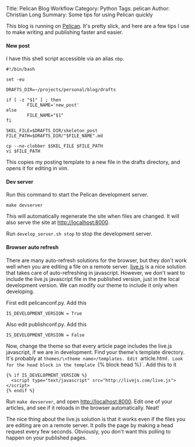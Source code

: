 Title: Pelican Blog Workflow
Category: Python
Tags: pelican
Author: Christian Long
Summary: Some tips for using Pelican quickly

This blog is running on [Pelican](http://docs.getpelican.com). It's pretty slick, and here are a few tips I use to make writing and publishing faster and easier.

#### New post

I have this shell script accessible via an alias `nbp`.

    #!/bin/bash

    set -eu

    DRAFTS_DIR=~/projects/personal/blog/drafts

    if [ -z "$1" ] ; then
            FILE_NAME='new_post'
    else
            FILE_NAME="$1"
    fi

    SKEL_FILE=$DRAFTS_DIR/skeleton_post
    FILE_PATH=$DRAFTS_DIR/"$FILE_NAME".md

    cp --no-clobber $SKEL_FILE $FILE_PATH
    vi $FILE_PATH

This copies my posting template to a new file in the drafts directory, and opens it for editing in vim.

#### Dev server

Run this command to start the Pelican development server.

    make devserver

This will automatically regenerate the site when files are changed. It will also serve the site at [http://localhost:8000](http://localhost:8000).

Run `develop_server.sh stop` to stop the development server.

#### Browser auto refresh

There are many auto-refresh solutions for the browser, but they don't work well when you are editing a file on a remote server. [live.js](http://www.livejs.com/) is a nice solution that takes care of auto-refreshing in javascript. However, we don't want to include the live.js javascript file in the published version, just in the local development version. We can modify our theme to include it only when developing.

First edit pelicanconf.py. Add this

    IS_DEVELOPMENT_VERSION = True

Also edit publishconf.py. Add this

    IS_DEVELOPMENT_VERSION = False

Now, change the theme so that every article page includes the live.js javascript, if we are in development. Find your theme's template directory. It's probably at `themes/\<theme name>/templates. Edit `article.html`. Look for the head block in the template `{% block head %}`. Add this to it

    {% if IS_DEVELOPMENT_VERSION %}
      <script type="text/javascript" src="http://livejs.com/live.js"></script>
    {% endif %}

Run `make devserver`, and open [http://localhost:8000](http://localhost:8000). Edit one of your articles, and see if it reloads in the browser automatically. Neat!

The nice thing about the live.js solution is that it works even if the files you are editing are on a remote server. It polls the page by making a head request every few seconds. Obviously, you don't want this polling to happen on your published pages.

